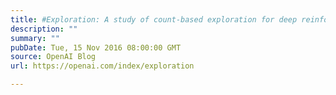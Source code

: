 ```yaml
---
title: #Exploration: A study of count-based exploration for deep reinforcement learning
description: ""
summary: ""
pubDate: Tue, 15 Nov 2016 08:00:00 GMT
source: OpenAI Blog
url: https://openai.com/index/exploration

---
```


